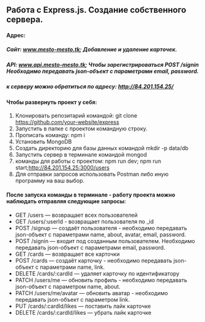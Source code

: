 Работа с Express.js. Создание собственного сервера.
-------------
#### Адрес:
##### Сайт: www.mesto-mesto.tk; Добавление и удаление карточек.
##### API: www.api.mesto-mesto.tk; Чтобы зарегистрироваться POST /signin Необходимо передавать json-объект с параметрами email, password.
##### к серверу можно обратиться по адресу: http://84.201.154.25/
#### Чтобы развернуть проект у себя:

1. Клонировать репозитарий командой: git clone https://github.com/your-website/express
2. Запустить в папке с проектом командную строку.
3. Прописать команду: npm i
4. Установить MongoDB
5. Создать директорию для базы данных командой mkdir -p data/db
6. Запустить сервер в терминале командой mongod
7. команды для работы с проектом: 
npm run dev;
npm run start;http://84.201.154.25:3000/users
8. Для отправки запросов использовать Postman либо иную программу на ваш выбор.

#### После запуска команды в терминале - работу проекта можно наблюдать отправляя следующие запросы:
- GET /users — возвращает всех пользователей
- GET /users/:userId - возвращает пользователя по _id
- POST /signup — создаёт пользователя - необходимо передавать json-объект с параметрами name, about, avatar, email, password.
- POST /signin — входит под созданным пользователем. Необходимо передавать json-объект с параметрами email, password.
- GET /cards — возвращает все карточки
- POST /cards — создаёт карточку - необходимо передавать json-объект с параметрами name, link.
- DELETE /cards/:cardId — удаляет карточку по идентификатору
- PATCH /users/me — обновить профиль - необходимо передавать json-объект с параметром name, about.
- PATCH /users/me/avatar — обновить аватар - необходимо передавать json-объект с параметром link.
- PUT /cards/:cardId/likes — поставить лайк карточке
- DELETE /cards/:cardId/likes — убрать лайк карточке
